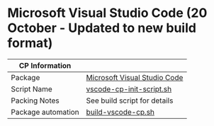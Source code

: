 # Microsoft Visual Studio Code (20 October - Updated to new build format)

|  CP Information |            |
|-----------------|------------|
| Package | [Microsoft Visual Studio Code](https://code.visualstudio.com/) |
| Script Name | [vscode-cp-init-script.sh](vscode-cp-init-script.sh) |
| Packing Notes | See build script for details |
| Package automation | [build-vscode-cp.sh](build/build-vscode-cp.sh) |
